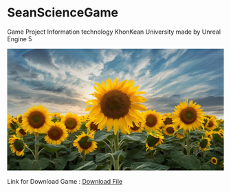 # SeanScienceGame
Game Project Information technology KhonKean University made by Unreal Engine 5

![image](https://github.com/pannupat/SEANTEST/blob/main/ai-generated-pic-artistic-depiction-of-sunflowers-under-a-vast-cloudy-sky-photo.jpg)

Link for Download Game :  [Download File](https://drive.google.com/uc?export=download&id=1kR0Z0LHg7HTLY3MweVV-41EzAe26DvZm)
